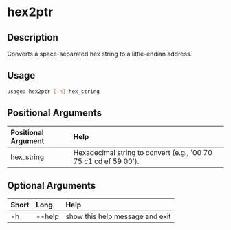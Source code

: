 <!-- THIS PART OF THIS FILE IS AUTOGENERATED. DO NOT MODIFY IT. See scripts/generate_docs.sh -->




# hex2ptr

## Description


Converts a space-separated hex string to a little-endian address.
## Usage


```bash
usage: hex2ptr [-h] hex_string

```
## Positional Arguments

|Positional Argument|Help|
| :--- | :--- |
|hex_string|Hexadecimal string to convert (e.g., '00 70 75 c1 cd ef 59 00').|

## Optional Arguments

|Short|Long|Help|
| :--- | :--- | :--- |
|-h|--help|show this help message and exit|

<!-- END OF AUTOGENERATED PART. Do not modify this line or the line below, they mark the end of the auto-generated part of the file. If you want to extend the documentation in a way which cannot easily be done by adding to the command help description, write below the following line. -->
<!-- ------------\>8---- ----\>8---- ----\>8------------ -->
